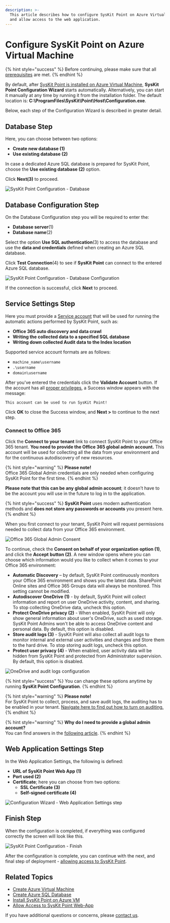 ```yaml
---
description: >-
  This article describes how to configure SysKit Point on Azure Virtual Machine
  and allow access to the web application.
---
```


# Configure SysKit Point on Azure Virtual Machine

{% hint style="success" %}
Before continuing, please make sure that all [prerequisites](prerequisites/) are met.
{% endhint %}

By default, after [SysKit Point is installed on Azure Virtual Machine](install-syskit-point-on-azure-vm.md), **SysKit Point Configuration Wizard** starts automatically. Alternatively, you can start it manually at any time by running it from the installation folder. The default location is: **C:\ProgramFiles\SysKit\Point\Host\Configuration.exe**.

Below, each step of the Configuration Wizard is described in greater detail.

## Database Step

Here, you can choose between two options:

* **Create new database \(1\)**
* **Use existing database \(2\)**

In case a dedicated Azure SQL database is prepared for SysKit Point, choose the **Use existing database \(2\)** option.

Click **Next\(3\)** to proceed.

![SysKit Point Configuration - Database](../../.gitbook/assets/configure-syskit-point_database_step.png)

## Database Configuration Step

On the Database Configuration step you will be required to enter the:

* **Database server**\(1\)
* **Database name**\(2\)

Select the option **Use SQL authentication**\(3\) to access the database and use the **data and credentials** defined when creating an Azure SQL database.

Click **Test Connection**\(4\) to see if **SysKit Point** can connect to the entered Azure SQL database.

![SysKit Point Configuration - Database Configuration](../../.gitbook/assets/2%20%283%29.png)

If the connection is successful, click **Next** to proceed.

## Service Settings Step

Here you must provide a [Service account](prerequisites/create-azure-vm.md#service-account) that will be used for running the automatic actions performed by SysKit Point, such as:

* **Office 365 auto discovery and data crawl** 
* **Writing the collected data to a specified SQL database**  
* **Writing down collected Audit data to the Index location** 

Supported service account formats are as follows:

* `machine_name\username`
* `.\username`
* `domain\username`

After you've entered the credentials click the **Validate Account** button. If the account has all [proper privileges](prerequisites/create-azure-vm.md#service-account), a Success window appears with the message:

`This account can be used to run SysKit Point!`

Click **OK** to close the Success window, and **Next &gt;** to continue to the next step.

### Connect to Office 365

Click the **Connect to your tenant** link to connect SysKit Point to your Office 365 tenant. **You need to provide the Office 365 global admin account.** This account will be used for collecting all the data from your environment and for the continuous autodiscovery of new resources.

{% hint style="warning" %}
**Please note!**  
Office 365 Global Admin credentials are only needed when configuring SysKit Point for the first time.
{% endhint %}

**Please note that this can be any global admin account**; it doesn’t have to be the account you will use in the future to log in to the application.

{% hint style="success" %}
**SysKit Point** uses modern authentication methods and **does not store any passwords or accounts** you present here.
{% endhint %}

When you first connect to your tenant, SysKit Point will request permissions needed to collect data from your Office 365 environment.

![Office 365 Global Admin Consent](../../.gitbook/assets/permission_requirements_global_administrator_consent-3.png)

To continue, check the **Consent on behalf of your organization** **option \(1\)**, and click the **Accept** **button \(2\)**. A new window opens where you can choose which information would you like to collect when it comes to your Office 365 environment:

* **Automatic Discovery** – by default, SysKit Point continuously monitors your Office 365 environment and shows you the latest data. SharePoint Online sites and Office 365 Groups data will always be monitored. This setting cannot be modified.
* **Autodiscover OneDrive (1)** - by default, SysKit Point will collect information and report on user OneDrive activity, content, and sharing. To stop collecting OneDrive data, uncheck this option.
* **Protect OneDrive privacy (2)** - When enabled, SysKit Point will only show general information about user's OneDrive, such as used storage. SysKit Point Admins won't be able to access OneDrive content and personal data. By default, this option is disabled.
* **Store audit logs (3)** - SysKit Point will also collect all audit logs to monitor internal and external user activities and changes and Store them to the hard drive. To stop storing audit logs, uncheck this option.
* **Protect user privacy (4)** - When enabled, user activity data will be hidden from SysKit Point and protected from Administrator supervision. By default, this option is disabled.

![OneDrive and audit logs configuration](../../.gitbook/assets/configure-syskit-point_od-audit-configuration.png)

{% hint style="success" %}
You can change these options anytime by running **SysKit Point Configuration**.
{% endhint %}

{% hint style="warning" %}
**Please note!**  
For SysKit Point to collect, process, and save audit logs, the auditing has to be enabled in your tenant. [Navigate here to find out how to turn on auditing.](../../faq/turn-on-auditing.md)
{% endhint %}

{% hint style="warning" %}
**Why do I need to provide a global admin account?**  
You can find answers in the [following article](../../requirements/permission-requirements.md#office-365).
{% endhint %}

## Web Application Settings Step

In the Web Application Settings, the following is defined:

* **URL of SysKit Point Web App \(1\)**
* **Port used \(2\)**
* **Certificate**; here you can choose from two options:
  * **SSL Certificate \(3\)**
  * **Self-signed certificate \(4\)**

![Configuration Wizard - Web Application Settings step](../../.gitbook/assets/azure-vm_configuration-web-app.png)

## Finish Step

When the configuration is completed, if everything was configured correctly the screen will look like this.

![SysKit Point Configuration - Finish](../../.gitbook/assets/7%20%281%29.png)

After the configuration is complete, you can continue with the next, and final step of deployment - [allowing access to SysKit Point](allow-access-to-syskit-point-web-app.md).

## Related Topics

* [Create Azure Virtual Machine](prerequisites/create-azure-vm.md)
* [Create Azure SQL Database](prerequisites/create-azure-sql-database.md)
* [Install SysKit Point on Azure VM](install-syskit-point-on-azure-vm.md) 
* [Allow Access to SysKit Point Web-App](allow-access-to-syskit-point-web-app.md)

If you have additional questions or concerns, please [contact us](https://www.syskit.com/contact-us/).

